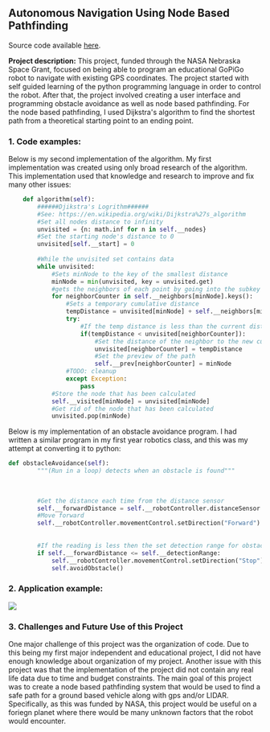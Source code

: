 ## Autonomous Navigation Using Node Based Pathfinding

Source code available [here](https://github.com/danielsmith1313/nasa-ne-2019).

**Project description:** This project, funded through the NASA Nebraska Space Grant, focused on being able to program an educational GoPiGo robot
to navigate with existing GPS coordinates. The project started with self guided learning of the python programming language in order to control the
robot. After that, the project involved creating a user interface and programming obstacle avoidance as well as node based pathfinding. For the node
based pathfinding, I used Dijkstra's algorithm to find the shortest path from a theoretical starting point to an ending point.

### 1. Code examples:
Below is my second implementation of the algorithm. My first implementation was created using only broad research of the algorithm. This
implementation used that knowledge and research to improve and fix many other issues:
```python
    def algorithm(self):
        ######Djikstra's Logrithm######
        #See: https://en.wikipedia.org/wiki/Dijkstra%27s_algorithm
        #Set all nodes distance to infinity
        unvisited = {n: math.inf for n in self.__nodes}
        #Set the starting node's distance to 0
        unvisited[self.__start] = 0
        
        #While the unvisited set contains data
        while unvisited:
            #Sets minNode to the key of the smallest distance
            minNode = min(unvisited, key = unvisited.get)
            #gets the neighbors of each point by going into the subkey and finding the values for each
            for neighborCounter in self.__neighbors[minNode].keys():
                #Sets a temporary cumulative distance
                tempDistance = unvisited[minNode] + self.__neighbors[minNode][neighborCounter]
                try:
                    #If the temp distance is less than the current distance, a shorter path has been found
                    if(tempDistance < unvisited[neighborCounter]):
                        #Set the distance of the neighbor to the new cumulative distance
                        unvisited[neighborCounter] = tempDistance
                        #Set the preview of the path
                        self.__prev[neighborCounter] = minNode
                #TODO: cleanup
                except Exception:
                    pass
            #Store the node that has been calculated
            self.__visited[minNode] = unvisited[minNode]
            #Get rid of the node that has been calculated
            unvisited.pop(minNode)
```

Below is my implementation of an obstacle avoidance program. I had written a similar program in my first year robotics class, 
and this was my attempt at converting it to python:

```python
def obstacleAvoidance(self):
        """(Run in a loop) detects when an obstacle is found"""
        
        
        
        #Get the distance each time from the distance sensor        
        self.__forwardDistance = self.__robotController.distanceSensor.getDistance()
        #Move forward
        self.__robotController.movementControl.setDirection("Forward")
        
            
        #If the reading is less then the set detection range for obstacles, stop the robot and run the avoidObstacle program
        if self.__forwardDistance <= self.__detectionRange:
            self.__robotController.movementControl.setDirection("Stop")
            self.avoidObstacle()

```


### 2. Application example:

<img src="images/dummy_thumbnail.jpg?raw=true"/>

### 3. Challenges and Future Use of this Project

One major challenge of this project was the organization of code. Due to this being my first major independent and educational project, I did not have enough knowledge about organization of my project. Another issue with this project was that the implementation of the project did not contain any real life data due to time and budget constraints. The main goal of this project was to create a node based pathfinding system that would be used to find a safe path for a ground based vehicle along with gps and/or LIDAR. Specifically, as this was funded by NASA, this project would be useful on a foriegn planet where there would be many unknown factors that the robot would encounter.


